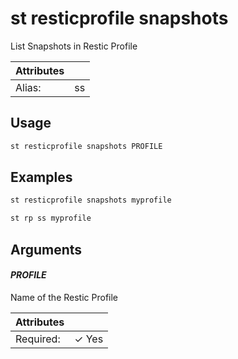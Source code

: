 # st resticprofile snapshots

List Snapshots in Restic Profile

| Attributes       | &nbsp;
|------------------|-------------
| Alias:           | ss

## Usage

```bash
st resticprofile snapshots PROFILE
```

## Examples

```bash
st resticprofile snapshots myprofile
```

```bash
st rp ss myprofile
```

## Arguments

#### *PROFILE*

Name of the Restic Profile

| Attributes      | &nbsp;
|-----------------|-------------
| Required:       | ✓ Yes


